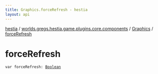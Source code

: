 ```yaml
---
title: Graphics.forceRefresh - hestia
layout: api
---
```


<div class='api-docs-breadcrumbs'><a href="../../index.html">hestia</a> / <a href="../index.html">worlds.gregs.hestia.game.plugins.core.components</a> / <a href="index.html">Graphics</a> / <a href="./force-refresh.html">forceRefresh</a></div>

# forceRefresh

<div class="signature"><code><span class="keyword">var </span><span class="identifier">forceRefresh</span><span class="symbol">: </span><a href="https://kotlinlang.org/api/latest/jvm/stdlib/kotlin/-boolean/index.html"><span class="identifier">Boolean</span></a></code></div>
